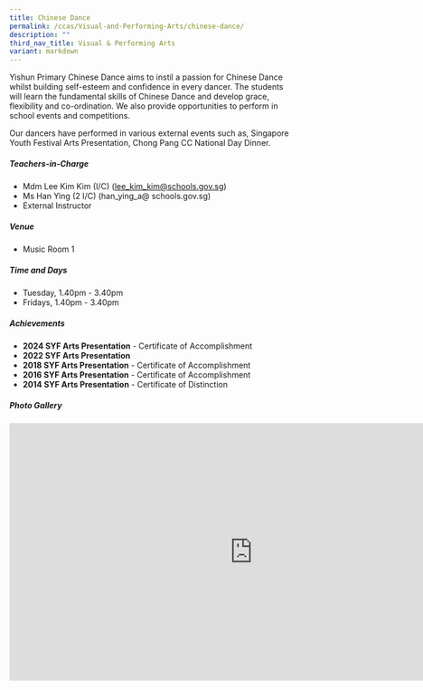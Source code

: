 ```yaml
---
title: Chinese Dance
permalink: /ccas/Visual-and-Performing-Arts/chinese-dance/
description: ""
third_nav_title: Visual & Performing Arts
variant: markdown
---
```

Yishun Primary Chinese Dance aims to instil a passion for Chinese Dance whilst building self-esteem and confidence in every dancer. The students will learn the fundamental skills of Chinese Dance and develop grace, flexibility and co-ordination. We also provide opportunities to perform in school events and competitions.

Our dancers have performed in various external events such as, Singapore Youth Festival Arts Presentation, Chong Pang CC National Day Dinner.

##### **Teachers-in-Charge**
* Mdm Lee Kim Kim (I/C) (lee_kim_kim@schools.gov.sg)
* Ms Han Ying (2 I/C) (han_ying_a@ schools.gov.sg)
* External Instructor

##### **Venue**
* Music Room 1

##### **Time and Days**
* Tuesday, 1.40pm - 3.40pm
* Fridays, 1.40pm - 3.40pm

##### **Achievements**
* **2024 SYF Arts Presentation** - Certificate of Accomplishment
* **2022 SYF Arts Presentation**
* **2018 SYF Arts Presentation** - Certificate of Accomplishment
* **2016 SYF Arts Presentation** - Certificate of Accomplishment
* **2014 SYF Arts Presentation** - Certificate of Distinction

##### **Photo Gallery**

<iframe src="https://docs.google.com/presentation/d/e/2PACX-1vS9lDPdYENIFA3N_9f6ubTIKGNarWvELUsXGojy9ftD5ea-aCaQ7oyq6oElr1yJ_AB0sIrhCcPGNqMg/embed?start=true&amp;loop=true&amp;delayms=5000" frameborder="0" width="860" height="455" allowfullscreen="true"></iframe>
